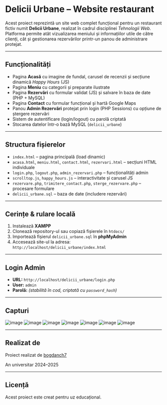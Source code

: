 # Delicii Urbane – Website restaurant

Acest proiect reprezintă un site web complet funcțional pentru un restaurant fictiv numit **Delicii Urbane**, realizat în cadrul disciplinei *Tehnologii Web*. Platforma permite atât vizualizarea meniului și informațiilor utile de către clienți, cât și gestionarea rezervărilor printr-un panou de administrare protejat.

---

## Funcționalități

- Pagina **Acasă** cu imagine de fundal, carusel de recenzii și secțiune dinamică *Happy Hours* (JS)
- Pagina **Meniu** cu categorii și preparate ilustrate
- Pagina **Rezervări** cu formular validat (JS) și salvare în baza de date (PHP + MySQL)
- Pagina **Contact** cu formular funcțional și hartă Google Maps
- Panou **Admin Rezervări** protejat prin login (PHP Sessions) cu opțiune de ștergere rezervări
- Sistem de autentificare (login/logout) cu parolă criptată
- Stocarea datelor într-o bază MySQL (`delicii_urbane`)

---

## Structura fișierelor

- `index.html` – pagina principală (load dinamic)
- `acasa.html`, `meniu.html`, `contact.html`, `rezervari.html` – secțiuni HTML individuale
- `login.php`, `logout.php`, `admin_rezervari.php` – funcționalități admin
- `scrolltop.js`, `happy_hours.js` – interactivitate și carusel JS
- `rezervare.php`, `trimitere_contact.php`, `sterge_rezervare.php` – procesare formulare
- `delicii_urbane.sql` – baza de date (includere rezervări)

---

## Cerințe & rulare locală

1. Instalează **XAMPP**
2. Clonează repository-ul sau copiază fișierele în `htdocs/`
3. Importează fișierul `delicii_urbane.sql` în **phpMyAdmin**
4. Accesează site-ul la adresa: `http://localhost/delicii_urbane/index.html`

---

## Login Admin

- **URL:** `http://localhost/delicii_urbane/login.php`
- **User:** `admin`  
- **Parolă:** *(stabilită în cod, criptată cu `password_hash`)*

---

## Capturi
![image](https://github.com/user-attachments/assets/97d2e5eb-f9d7-4c9e-ad92-572bd1217b94)
![image](https://github.com/user-attachments/assets/4491b4a7-3753-4ce2-a9d8-bc939a80920e)
![image](https://github.com/user-attachments/assets/d40b35f0-8420-481f-95aa-55fcdb75e55e)
![image](https://github.com/user-attachments/assets/6a81b718-56b1-4fea-a92f-b0b444adad68)
![image](https://github.com/user-attachments/assets/ed72b711-63f0-4af8-ab06-00c9d572512f)
![image](https://github.com/user-attachments/assets/de544e58-8763-4c57-8743-564a7409af53)
![image](https://github.com/user-attachments/assets/9ec39b4a-93fa-4064-bc47-9fb733478da2)

---

## Realizat de

Proiect realizat de [bogdanch7](https://github.com/bogdanch7)

An universitar 2024–2025

---

## Licență

Acest proiect este creat pentru uz educațional.
